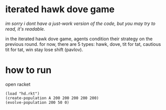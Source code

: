 # iterated hawk dove game

*im sorry i dont have a just-work version of the code, but you may try to read, it's readable.*

in the iterated hawk dove game, agents condition their strategy on the previous round. for now, there are 5 types: hawk, dove, tit for tat, cautious tit for tat, win stay lose shift (pavlov).

# how to run

open racket

```
(load "hd.rkt")
(create-population A 200 200 200 200 200)
(evolve-population 200 50 0)
```
